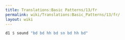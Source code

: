 ```yaml
---
title: Translations:Basic Patterns/13/fr
permalink: wiki/Translations:Basic_Patterns/13/fr/
layout: wiki
---
```


``` Haskell
d1 $ sound "bd bd hh bd sn bd hh bd"
```
